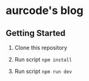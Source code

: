 # aurcode's blog

## Getting Started

1. Clone this repository

2. Run script `npm install`

3. Run script `npm run dev`
